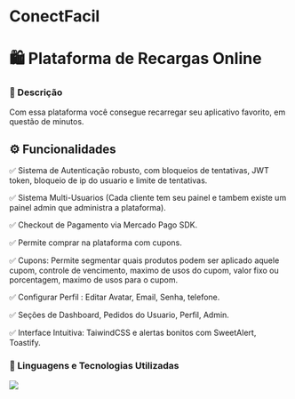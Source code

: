 # ConectFacil

# 🛍️ Plataforma de Recargas Online

### 💬 Descrição
Com essa plataforma você consegue recarregar seu aplicativo favorito, em questão de minutos.

## ⚙️ Funcionalidades

✅ Sistema de Autenticação robusto, com bloqueios de tentativas, JWT token, bloqueio de ip do usuario e limite de tentativas.

✅ Sistema Multi-Usuarios (Cada cliente tem seu painel e tambem existe um painel admin que administra a plataforma).

✅ Checkout de Pagamento via Mercado Pago SDK.

✅ Permite comprar na plataforma com cupons.

✅ Cupons: Permite segmentar quais produtos podem ser aplicado aquele cupom, controle de vencimento, maximo de usos do cupom, valor fixo ou porcentagem, maximo de usos para o cupom.

✅ Configurar Perfil : Editar Avatar, Email, Senha, telefone.

✅ Seções de Dashboard, Pedidos do Usuario, Perfil, Admin.

✅ Interface Intuitiva: TaiwindCSS e alertas bonitos com SweetAlert, Toastify.


### 🤖 Linguagens e Tecnologias Utilizadas

<p align="left">
  <a href="https://skillicons.dev">
    <img src="https://skillicons.dev/icons?i=git,html,css,react,php,mysql" />
  </a>
</p>
